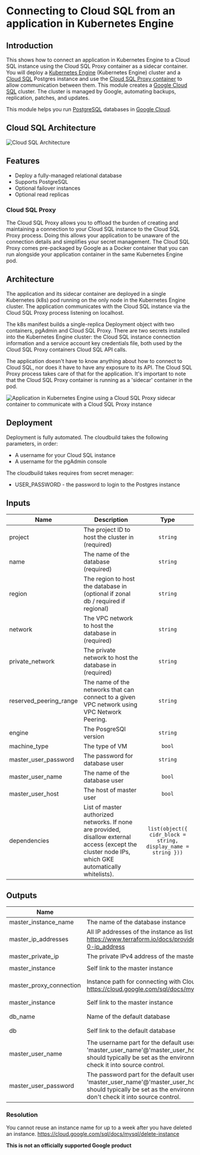 # Connecting to Cloud SQL from an application in Kubernetes Engine


## Introduction

This shows how to connect an application in Kubernetes Engine to
a Cloud SQL instance using the Cloud SQL Proxy container as a sidecar container.
You will deploy a [Kubernetes Engine](https://cloud.google.com/kubernetes-engine/) (Kubernetes Engine)
cluster and a [Cloud SQL](https://cloud.google.com/sql/docs/) Postgres instance
and use the [Cloud SQL Proxy container](https://gcr.io/cloudsql-docker/gce-proxy:1.11)
to allow communication between them.
This module creates a [Google Cloud SQL](https://cloud.google.com/sql/) cluster.
The cluster is managed by Google, automating backups, replication, patches, and updates.

This module helps you run [PostgreSQL](https://cloud.google.com/sql/docs/postgres/) databases in [Google Cloud](https://cloud.google.com/).

## Cloud SQL Architecture

![Cloud SQL Architecture](https://github.com/gruntwork-io/terraform-google-sql/blob/master/_docs/cloud-sql.png "Cloud SQL Architecture")

## Features

- Deploy a fully-managed relational database
- Supports PostgreSQL
- Optional failover instances
- Optional read replicas



### Cloud SQL Proxy

The Cloud SQL Proxy allows you to offload the burden of creating and
maintaining a connection to your Cloud SQL instance to the Cloud SQL Proxy
process. Doing this allows your application to be unaware of the connection
details and simplifies your secret management. The Cloud SQL Proxy comes
pre-packaged by Google as a Docker container that you can run alongside your
application container in the same Kubernetes Engine pod.

## Architecture

The application and its sidecar container are deployed in a single Kubernetes
(k8s) pod running on the only node in the Kubernetes Engine cluster. The
application communicates with the Cloud SQL instance via the Cloud SQL Proxy
process listening on localhost.

The k8s manifest builds a single-replica Deployment object with two containers,
pgAdmin and Cloud SQL Proxy. There are two secrets installed into the Kubernetes
Engine cluster: the Cloud SQL instance connection information and a service
account key credentials file, both used by the Cloud SQL Proxy containers Cloud
SQL API calls.

The application doesn't have to know anything about how to connect to Cloud
SQL, nor does it have to have any exposure to its API. The Cloud SQL Proxy
process takes care of that for the application. It's important to note that the
Cloud SQL Proxy container is running as a 'sidecar' container in the pod.

![Application in Kubernetes Engine using a Cloud SQL Proxy sidecar container to communicate
with a Cloud SQL Proxy instance](docs/architecture-diagram.png)


## Deployment

Deployment is fully automated. The cloudbuild
takes the following parameters, in order:
* A username for your Cloud SQL instance
* A username for the pgAdmin console

The cloudbuild takes requires from secret menager:
* USER_PASSWORD - the password to login to the Postgres instance


## Inputs
| Name | Description | Type |
|------|-------------|:------:|
| project | 	The project ID to host the cluster in (required) | `string` |
| name | 	The name of the database (required) | `string` |
| region | 	The region to host the database in (optional if zonal db / required if regional) | `string` |
| network | 	The VPC network to host the database in (required) | `string` |
| private_network | 	The private network to host the database in (required) | `string` |
| reserved_peering_range | 	The name of the networks that can connect to a given VPC network using VPC Network Peering. | `string` |
| engine | 	The PosgreSQl version | `string` |
| machine_type| 	The type of VM | `bool` |
| master_user_password | 	The password for database user | `string` |
| master_user_name | 	The name of the database user | `bool` |
| master_user_host | 	The host of master user| `bool` |
| dependencies | 	List of master authorized networks. If none are provided, disallow external access (except the cluster node IPs, which GKE automatically whitelists). | `list(object({ cidr_block = string, display_name = string }))` |

## Outputs
| Name | Description | Type | Default | Required |
|------|-------------|------|---------|:--------:|
| master_instance_name | The name of the database instance | `any` | n/a | yes |
| master_ip_addresses | All IP addresses of the instance as list of maps, see https://www.terraform.io/docs/providers/google/r/sql_database_instance.html#ip_address-0-ip_address | `list(string)` | n/a | yes |
| master_private_ip | The private IPv4 address of the master instance| `any` | n/a | yes |
| master_instance | Self link to the master instance | `string` | `"us-west1"` | no |
| master_proxy_connection | Instance path for connecting with Cloud SQL Proxy. Read more at https://cloud.google.com/sql/docs/mysql/sql-proxy | `string` | `"us-west1-a"` | no |
| master_instance | Self link to the master instance | `string` | `"us-west1"` | no |
| db_name| Name of the default database | `string` | `"us-west1"` | no |
| db | Self link to the default database | `string` | `"us-west1"` | no |
| master_user_name | The username part for the default user credentials, i.e. 'master_user_name'@'master_user_host' IDENTIFIED BY 'master_user_password'. This should typically be set as the environment variable TF_VAR_master_user_name so you don't check it into source control.| `string` | `"us-west1"` | no |
| master_user_password | The password part for the default user credentials, i.e. 'master_user_name'@'master_user_host' IDENTIFIED BY 'master_user_password'. This should typically be set as the environment variable TF_VAR_master_user_password so you don't check it into source control. | `string` | `"us-west1"` | no |


### Resolution

You cannot reuse an instance name for up to a week after you have deleted an
instance.
https://cloud.google.com/sql/docs/mysql/delete-instance

**This is not an officially supported Google product**
